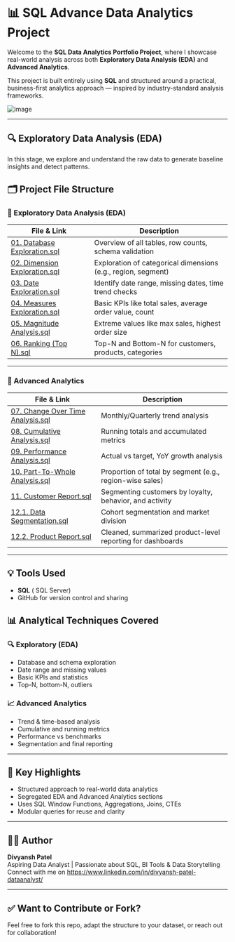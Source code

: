 
# 📊 SQL Advance Data Analytics Project

Welcome to the **SQL Data Analytics Portfolio Project**, where I showcase real-world analysis across both **Exploratory Data Analysis (EDA)** and **Advanced Analytics**.

This project is built entirely using **SQL** and structured around a practical, business-first analytics approach — inspired by industry-standard analysis frameworks.

![image](https://github.com/user-attachments/assets/6ae8c696-eb8d-44dc-8079-e2cbe4a68b3a)

---

## 🔍 Exploratory Data Analysis (EDA)

In this stage, we explore and understand the raw data to generate baseline insights and detect patterns.

## 🗂️ Project File Structure

### 📘 Exploratory Data Analysis (EDA)

| File & Link | Description |
|-------------|-------------|
| [01. Database Exploration.sql](https://github.com/divyanshpatel128/SQL-Advanced-analysis-project-/blob/main/project%20analysis/01.%20Database%20Exploration.sql) | Overview of all tables, row counts, schema validation |
| [02. Dimension Exploration.sql](https://github.com/divyanshpatel128/SQL-Advanced-analysis-project-/blob/main/project%20analysis/02.%20Dimension%20Exploration.sql) | Exploration of categorical dimensions (e.g., region, segment) |
| [03. Date Exploration.sql](https://github.com/divyanshpatel128/SQL-Advanced-analysis-project-/blob/main/project%20analysis/03.%20Date%20Exploration.sql) | Identify date range, missing dates, time trend checks |
| [04. Measures Exploration.sql](https://github.com/divyanshpatel128/SQL-Advanced-analysis-project-/blob/main/project%20analysis/04.%20Measures%20Exploration.sql) | Basic KPIs like total sales, average order value, count |
| [05. Magnitude Analysis.sql](https://github.com/divyanshpatel128/SQL-Advanced-analysis-project-/blob/main/project%20analysis/05.%20Magnitude%20Analysis.sqls) | Extreme values like max sales, highest order size |
| [06. Ranking (Top N).sql](https://github.com/divyanshpatel128/SQL-Advanced-analysis-project-/blob/main/project%20analysis/06.%20Ranking%20(Top%20N).sql) | Top-N and Bottom-N for customers, products, categories |

---

### 📗 Advanced Analytics

| File & Link | Description |
|-------------|-------------|
| [07. Change Over Time Analysis.sql](https://github.com/divyanshpatel128/SQL-Advanced-analysis-project-/blob/main/project%20analysis/07.CHANGE%20OVER%20TIME%20ANALYSIS.sql) | Monthly/Quarterly trend analysis |
| [08. Cumulative Analysis.sql](https://github.com/divyanshpatel128/SQL-Advanced-analysis-project-/blob/main/project%20analysis/08.CUMULATIVE%20ANALYSIS.SQL) | Running totals and accumulated metrics |
| [09. Performance Analysis.sql](https://github.com/divyanshpatel128/SQL-Advanced-analysis-project-/blob/main/project%20analysis/09.PERFORMANCE%20ANALYSIS.SQL) | Actual vs target, YoY growth analysis |
| [10. Part-To-Whole Analysis.sql](https://github.com/divyanshpatel128/SQL-Advanced-analysis-project-/blob/main/project%20analysis/10.PART-TO-WHOLE%20ANALYSIS.SQL) | Proportion of total by segment (e.g., region-wise sales) |
| [11. Customer Report.sql](https://github.com/divyanshpatel128/SQL-Advanced-analysis-project-/blob/main/project%20analysis/11.Customer%20Report.SQL) | Segmenting customers by loyalty, behavior, and activity |
| [12.1. Data Segmentation.sql](https://github.com/divyanshpatel128/SQL-Advanced-analysis-project-/blob/main/project%20analysis/12.1.DATA%20SEGMENTATION.SQL) | Cohort segmentation and market division |
| [12.2. Product Report.sql](https://github.com/divyanshpatel128/SQL-Advanced-analysis-project-/blob/main/project%20analysis/12.2..Product%20Report.SQL) | Cleaned, summarized product-level reporting for dashboards |

---

## 💡 Tools Used

- **SQL** ( SQL Server)
- GitHub for version control and sharing

## 📊 Analytical Techniques Covered

### 🔍 Exploratory (EDA)
- Database and schema exploration
- Date range and missing values
- Basic KPIs and statistics
- Top-N, bottom-N, outliers

### 📈 Advanced Analytics
- Trend & time-based analysis
- Cumulative and running metrics
- Performance vs benchmarks
- Segmentation and final reporting

---

## 📌 Key Highlights

- Structured approach to real-world data analytics
- Segregated EDA and Advanced Analytics sections
- Uses SQL Window Functions, Aggregations, Joins, CTEs
- Modular queries for reuse and clarity

---

## 🙋‍♂️ Author

**Divyansh Patel**  
Aspiring Data Analyst | Passionate about SQL, BI Tools & Data Storytelling  
Connect with me on https://www.linkedin.com/in/divyansh-patel-dataanalyst/

---

## ✅ Want to Contribute or Fork?

Feel free to fork this repo, adapt the structure to your dataset, or reach out for collaboration!




